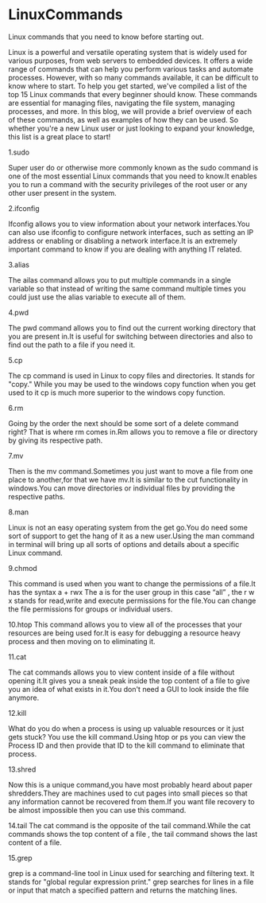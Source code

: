 # LinuxCommands
Linux commands that you need to know before starting out.

Linux is a powerful and versatile operating system that is widely used for various purposes, from web servers to embedded devices. It offers a wide range of commands that can help you perform various tasks and automate processes. However, with so many commands available, it can be difficult to know where to start. To help you get started, we've compiled a list of the top 15 Linux commands that every beginner should know. These commands are essential for managing files, navigating the file system, managing processes, and more. In this blog, we will provide a brief overview of each of these commands, as well as examples of how they can be used. So whether you're a new Linux user or just looking to expand your knowledge, this list is a great place to start!


1.sudo

Super user do or otherwise more commonly known as the sudo command is one of the most essential Linux commands that you need to know.It enables you to run a command with the security privileges of the root user or any other user present in the system.

2.ifconfig

Ifconfig allows you to view information about your network interfaces.You can also use ifconfig to configure network interfaces, such as setting an IP address or enabling or disabling a network interface.It is an extremely important command to know if you are dealing with anything IT related.


3.alias

The ailas command allows you to put multiple commands in a single variable so that instead of writing the same command multiple times you could just use the alias variable to execute all of them.

4.pwd

The pwd command allows you to find out the current working directory that you are present in.It is useful for switching between directories and also to find out the path to a file if you need it.


5.cp

The cp command is used in Linux to copy files and directories. It stands for "copy." While you may be used to the windows copy function when you get used to it cp is much more superior to the windows copy function.

6.rm

Going by the order the next should be some sort of a delete command right? That is where rm comes in.Rm allows you to remove a file or directory by giving its respective path.


7.mv 

Then is the mv command.Sometimes you just want to move a file from one place to another,for that we have mv.It is similar to the cut functionality in windows.You can move directories or individual files by providing the respective paths.



8.man

Linux is not an easy operating system from the get go.You do need some sort of support to get the hang of it as a new user.Using the man command in terminal will bring up all sorts of options and details about a specific Linux command.

9.chmod

This command is used when you want to change the permissions of a file.It has the syntax 
 a + rwx
The a is for the user group in this case “all” , the r w x stands for read,write and execute permissions for the file.You can change the file permissions for groups or individual users.


10.htop
This command allows you to view all of the processes that your resources are being used for.It is easy for debugging a resource heavy process and then moving on to eliminating it.


11.cat
 
The cat commands allows you to view content inside of a file without opening it.It gives you a sneak peak inside the top content of a file to give you an idea of what exists in it.You don't need a GUI to look inside the file anymore.

12.kill

What do you do when a process is using up valuable resources or it  just gets stuck?
You use the kill command.Using htop or ps you can view the Process ID and then provide that ID to the kill command to eliminate that process.

13.shred

Now this is a unique command,you have most probably heard about paper shredders.They are machines used to cut pages into small pieces so that any information cannot be recovered from them.If you want file recovery to be almost impossible then you can use this command.

14.tail
The cat command is the opposite of the tail command.While the cat commands shows the top content of a file , the tail command shows the last content of a file.

15.grep

grep is a command-line tool in Linux used for searching and filtering text. It stands for "global regular expression print." grep searches for lines in a file or input that match a specified pattern and returns the matching lines.
